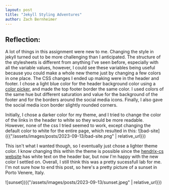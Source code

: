 ```yaml
---
layout: post
title: "Jekyll Styling Adventures"
author: Zach Bernheimer
---
```

## Reflection:
A lot of things in this assignment were new to me. Changing the style in jekyll turned out to be more challenging than I anticipated. The structure of the stylesheets is different from anything I've seen before, especially with all the variable values, however, I could see these variables being useful because you could make a whole new theme just by changing a few colors in one place. The CSS changes I ended up making were in the header and footer. I chose a light blue color for the header background color using a [color picker](https://colorpicker.me/#56c1ff), and made the top footer border the same color. I used colors of the same hue but different saturation and value for the background of the footer and for the borders around the social media icons. Finally, I also gave the social media icon border slightly rounded corners.

Initially, I chose a darker color for my theme, and I tried to change the color of the links in the header to white so they would be more readable. However, none of the css I tried seemed to work, except changing the default color to white for the entire page, which resulted in this:
![bad-site]({{"/assets/images/posts/2023-09-13/bad-site.png" | relative_url}})

This isn't what I wanted though, so I eventually just chose a lighter theme color. I know changing this within the theme is possible since the [hendrix-cs website](https://hendrix-cs.github.io) has white text on the header bar, but now I'm happy with the new color I settled on. Overall, I still think this was a pretty sucessfull lab for me. I'm not sure how to end this post, so here's a pretty picture of a sunset in Porto Venere, Italy.

![sunset]({{"/assets/images/posts/2023-09-13/sunset.jpeg" | relative_url}})